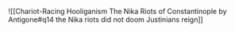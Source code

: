 ![[Chariot-Racing Hooliganism The Nika Riots of Constantinople by Antigone#q14 the Nika riots did not doom Justinians reign]]